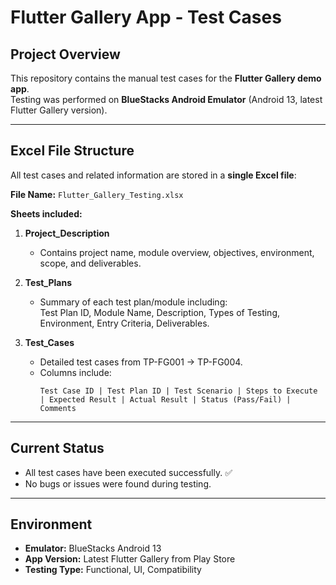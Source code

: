 # Flutter Gallery App - Test Cases

## Project Overview
This repository contains the manual test cases for the **Flutter Gallery demo app**.  
Testing was performed on **BlueStacks Android Emulator** (Android 13, latest Flutter Gallery version).

---

## Excel File Structure
All test cases and related information are stored in a **single Excel file**:  

**File Name:** `Flutter_Gallery_Testing.xlsx`  

**Sheets included:**

1. **Project_Description**  
   - Contains project name, module overview, objectives, environment, scope, and deliverables.

2. **Test_Plans**  
   - Summary of each test plan/module including:  
     Test Plan ID, Module Name, Description, Types of Testing, Environment, Entry Criteria, Deliverables.

3. **Test_Cases**  
   - Detailed test cases from TP-FG001 → TP-FG004.  
   - Columns include:  
     ```
     Test Case ID | Test Plan ID | Test Scenario | Steps to Execute | Expected Result | Actual Result | Status (Pass/Fail) | Comments
     ```

---

## Current Status
- All test cases have been executed successfully. ✅  
- No bugs or issues were found during testing.  

---

## Environment
- **Emulator:** BlueStacks Android 13  
- **App Version:** Latest Flutter Gallery from Play Store  
- **Testing Type:** Functional, UI, Compatibility
